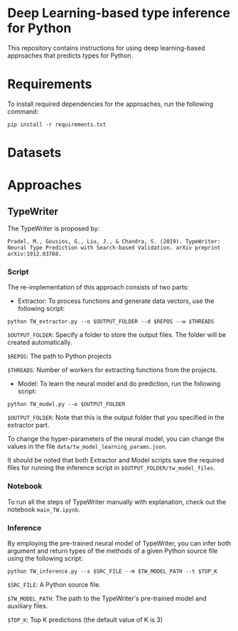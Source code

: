 # Deep Learning-based type inference for Python
This repository contains instructions for using deep learning-based approaches that predicts types for Python.

# Requirements
To install required dependencies for the approaches, run the following command:
```
pip install -r requirements.txt
```

# Datasets

# Approaches

## TypeWriter
The TypeWriter is proposed by:
```
Pradel, M., Gousios, G., Liu, J., & Chandra, S. (2019). TypeWriter: Neural Type Prediction with Search-based Validation. arXiv preprint arXiv:1912.03768.
```

### Script

The re-implementation of this approach consists of two parts:

 - Extractor: To process functions and generate data vectors, use the following script:
```
python TW_extractor.py --o $OUTPUT_FOLDER --d $REPOS --w $THREADS
```
`$OUTPUT_FOLDER`: Specify a folder to store the output files. The folder will be created automatically.

`$REPOS`: The path to Python projects

`$THREADS`: Number of workers for extracting functions from the projects.

- Model: To learn the neural model and do prediction, run the following script:
```
python TW_model.py --o $OUTPUT_FOLDER
```
`$OUTPUT_FOLDER`: Note that this is the output folder that you specified in the extractor part.

To change the hyper-parameters of the neural model, you can change the values in the file `data/tw_model_learning_params.json`.

It should be noted that both Extractor and Model scripts save the required files for running the inference script in `$OUTPUT_FOLDER/tw_model_files`.

### Notebook
To run all the steps of TypeWriter manually with explanation, check out the notebook `main_TW.ipynb`.

### Inference 
By employing the pre-trained neural model of TypeWriter, you can infer both argument and return types of the methods of a given Python source file using the following script:

```
python TW_inference.py --s $SRC_FILE --m $TW_MODEL_PATH --t $TOP_K
```

`$SRC_FILE`: A Python source file.

`$TW_MODEL_PATH`: The path to the TypeWriter's pre-trained model and auxiliary files.

`$TOP_K`: Top K predictions (the default value of K is 3)

